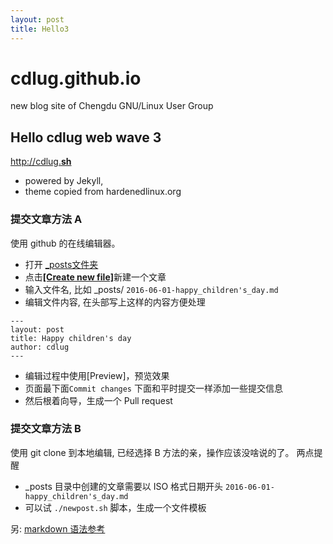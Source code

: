 ```yaml
---
layout: post
title: Hello3 
---
```


# cdlug.github.io
new blog site of Chengdu GNU/Linux User Group


## Hello cdlug web wave 3
[http://cdlug.**sh**](http://cdlug.sh)

* powered by Jekyll,
* theme copied from hardenedlinux.org

### 提交文章方法 A
使用 github 的在线编辑器。

* 打开 [_posts文件夹](https://github.com/cdlug/cdlug.github.io/tree/master/_posts) 
* 点击[**[Create new file]**](https://github.com/cdlug/cdlug.github.io/new/master/_posts)新建一个文章
* 输入文件名, 比如 _posts/ `2016-06-01-happy_children's_day.md`
* 编辑文件内容, 在头部写上这样的内容方便处理
```
---
layout: post
title: Happy children's day
author: cdlug
---
```

* 编辑过程中使用[Preview]，预览效果
* 页面最下面`Commit changes` 下面和平时提交一样添加一些提交信息
* 然后根着向导，生成一个 Pull request 

### 提交文章方法 B
使用 git clone 到本地编辑, 已经选择 B 方法的亲，操作应该没啥说的了。
两点提醒

* _posts 目录中创建的文章需要以 ISO 格式日期开头 `2016-06-01-happy_children's_day.md`
* 可以试 `./newpost.sh` 脚本，生成一个文件模板


另: [markdown 语法参考](https://github.com/adam-p/markdown-here/wiki/Markdown-Cheatsheet#html)



